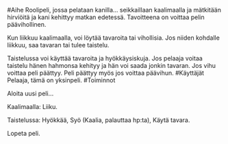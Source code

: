 #Aihe
Roolipeli, jossa pelataan kanilla... seikkaillaan kaalimaalla ja mätkitään hirviöitä ja kani kehittyy matkan
edetessä. Tavoitteena on voittaa pelin päävihollinen.

 Kun liikkuu kaalimaalla, voi löytää tavaroita tai vihollisia. Jos niiden kohdalle liikkuu, saa tavaran tai tulee
 taistelu.
 
Taistelussa voi käyttää tavaroita ja hyökkäysiskuja. Jos pelaaja voitaa taistelu hänen hahmonsa kehityy ja hän voi
saada jonkin tavaran. Jos vihu voittaa peli päättyy. Peli päättyy myös jos voittaa päävihun.
#Käyttäjät
Pelaaja, tämä on yksinpeli.
#Toiminnot

Aloita uusi peli...

Kaalimaalla: Liiku.

Taistelussa: Hyökkää,
             Syö (Kaalia, palauttaa hp:ta),
             Käytä tavara.

Lopeta peli.

